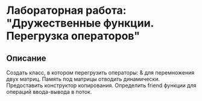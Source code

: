 # Лабораторная работа: "Дружественные функции. Перегрузка операторов"

## Описание
Создать класс, в котором перегрузить операторы:
& для перемножения двух матриц.
Память под матрицы отводить динамически. Предоставить конструктор копирования. Определить friend функции для операций ввода-вывода в поток.
